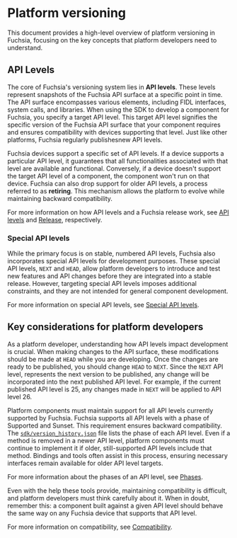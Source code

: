 # Platform versioning

This document provides a high-level overview of platform versioning in Fuchsia,
focusing on the key concepts that platform developers need to understand.

## API Levels

The core of Fuchsia's versioning system lies in **API levels**. These levels
represent snapshots of the Fuchsia API surface at a specific point in time. The
API surface encompasses various elements, including FIDL interfaces, system
calls, and libraries. When using the SDK to develop a component for Fuchsia, you
specify a target API level. This target API level signifies the specific version
of the Fuchsia API surface that your component requires and ensures
compatibility with devices supporting that level. Just like other platforms,
Fuchsia regularly publishesnew API levels.

Fuchsia devices support a specific set of API levels. If a device supports a
particular API level, it guarantees that all functionalities associated with
that level are available and functional. Conversely, if a device doesn't support
the target API level of a component, the component won't run on that device.
Fuchsia can also drop support for older API levels, a process referred to as
**retiring**. This mechanism allows the platform to evolve while maintaining
backward compatibility.

For more information on how API levels and a Fuchsia release work, see
[API levels][api-levels] and [Release][fuchsia-release], respectively.

### Special API levels

While the primary focus is on stable, numbered API levels, Fuchsia also
incorporates special API levels for development purposes. These special API
levels, `NEXT` and `HEAD`, allow platform developers to introduce and test new
features and API changes before they are integrated into a stable release.
However, targeting special API levels imposes additional constraints, and they
are not intended for general component development.

For more information on special API levels, see
[Special API levels][special-api-levels].

## Key considerations for platform developers

As a platform developer, understanding how API levels impact development is
crucial. When making changes to the API surface, these modifications should be
made at `HEAD` while you are developing. Once the changes are ready to be
published, you should change `HEAD` to `NEXT`. Since the `NEXT` API level,
represents the next version to be published, any change will be incorporated
into the next published API level. For example, if the current published API level
is 25, any changes made in `NEXT` will be applied to API level 26.

Platform components must maintain support for all API levels currently supported
by Fuchsia. Fuchsia supports all API levels with a phase of Supported and
Sunset. This requirement ensures backward compatibility. The
[`sdk/version_history.json`] file lists the phase of each API level. Even
if a method is removed in a newer API level, platform components must continue
to implement it if older, still-supported API levels include that method.
Bindings and tools often assist in this process, ensuring necessary interfaces
remain available for older API level targets.

For more information about the phases of an API level, see
[Phases][api-levels-phases].

Even with the help these tools provide, maintaining compatibility is difficult,
and platform developers must think carefully about it. When in doubt, remember
this: a component built against a given API level should behave the same way on
any Fuchsia device that supports that API level.

For more information on compatibility, see [Compatibility][compatibility-doc].

[compatibility-doc]: /docs/concepts/versioning/compatibility.md
[fuchsia-release]: /docs/concepts/versioning/release.md
[special-api-levels]: /docs/concepts/versioning/api_levels.md#special-api-levels
[api-levels]: /docs/concepts/versioning/api_levels.md
[api-levels-phases]: /docs/concepts/versioning/api_levels.md#phases
[`sdk/version_history.json`]: /sdk/version_history.json
